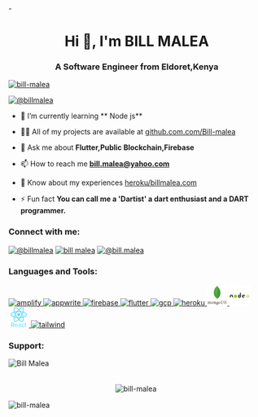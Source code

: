 -<h1 align="center">Hi 👋, I'm BILL MALEA</h1>
<h3 align="center">A Software Engineer from Eldoret,Kenya</h3>

<p align="left"> <a href="https://github.com/ryo-ma/github-profile-trophy"><img src="https://github-profile-trophy.vercel.app/?username=bill-malea" alt="bill-malea" /></a> </p>

<p align="left"> <a href="https://twitter.com/@billmalea" target="blank"><img src="https://img.shields.io/twitter/follow/@billmalea?logo=twitter&style=for-the-badge" alt="@billmalea" /></a> </p>

- 🌱 I’m currently learning ** Node js**

- 👨‍💻 All of my projects are available at [github.com.com/Bill-malea](github.com.com/Bill-malea)

- 💬 Ask me about **Flutter,Public Blockchain,Firebase**

- 📫 How to reach me **bill.malea@yahoo.com**

- 📄 Know about my experiences [heroku/billmalea.com](heroku/billmalea.com)

- ⚡ Fun fact **You can call me a 'Dartist' a dart enthusiast and a DART programmer.**

<h3 align="left">Connect with me:</h3>
<p align="left">
<a href="https://twitter.com/@Billmalea" target="blank"><img align="center" src="https://raw.githubusercontent.com/rahuldkjain/github-profile-readme-generator/master/src/images/icons/Social/twitter.svg" alt="@billmalea" height="30" width="40" /></a>
<a href="https://linkedin.com/in/bill malea" target="blank"><img align="center" src="https://raw.githubusercontent.com/rahuldkjain/github-profile-readme-generator/master/src/images/icons/Social/linked-in-alt.svg" alt="bill malea" height="30" width="40" /></a>
<a href="https://medium.com/@bill.malea" target="blank"><img align="center" src="https://raw.githubusercontent.com/rahuldkjain/github-profile-readme-generator/master/src/images/icons/Social/medium.svg" alt="@bill.malea" height="30" width="40" /></a>
</p>

<h3 align="left">Languages and Tools:</h3>
<p align="left"> <a href="https://aws.amazon.com/amplify/" target="_blank" rel="noreferrer"> <img src="https://docs.amplify.aws/assets/logo-dark.svg" alt="amplify" width="40" height="40"/> </a> <a href="https://appwrite.io" target="_blank" rel="noreferrer"> <img src="https://www.vectorlogo.zone/logos/appwriteio/appwriteio-icon.svg" alt="appwrite" width="40" height="40"/> </a> <a href="https://firebase.google.com/" target="_blank" rel="noreferrer"> <img src="https://www.vectorlogo.zone/logos/firebase/firebase-icon.svg" alt="firebase" width="40" height="40"/> </a> <a href="https://flutter.dev" target="_blank" rel="noreferrer"> <img src="https://www.vectorlogo.zone/logos/flutterio/flutterio-icon.svg" alt="flutter" width="40" height="40"/> </a> <a href="https://cloud.google.com" target="_blank" rel="noreferrer"> <img src="https://www.vectorlogo.zone/logos/google_cloud/google_cloud-icon.svg" alt="gcp" width="40" height="40"/> </a> <a href="https://heroku.com" target="_blank" rel="noreferrer"> <img src="https://www.vectorlogo.zone/logos/heroku/heroku-icon.svg" alt="heroku" width="40" height="40"/> </a> <a href="https://www.mongodb.com/" target="_blank" rel="noreferrer"> <img src="https://raw.githubusercontent.com/devicons/devicon/master/icons/mongodb/mongodb-original-wordmark.svg" alt="mongodb" width="40" height="40"/> </a> <a href="https://nodejs.org" target="_blank" rel="noreferrer"> <img src="https://raw.githubusercontent.com/devicons/devicon/master/icons/nodejs/nodejs-original-wordmark.svg" alt="nodejs" width="40" height="40"/> </a> <a href="https://reactjs.org/" target="_blank" rel="noreferrer"> <img src="https://raw.githubusercontent.com/devicons/devicon/master/icons/react/react-original-wordmark.svg" alt="react" width="40" height="40"/> </a> <a href="https://tailwindcss.com/" target="_blank" rel="noreferrer"> <img src="https://www.vectorlogo.zone/logos/tailwindcss/tailwindcss-icon.svg" alt="tailwind" width="40" height="40"/> </a> </p>

<h3 align="left">Support:</h3>
<p><a href="https://www.buymeacoffee.com/ Bill Malea"> <img align="left" src="https://cdn.buymeacoffee.com/buttons/v2/default-yellow.png" height="50" width="210" alt=" Bill Malea" /></a></p><br><br>

<p><img align="center" src="https://github-readme-stats.vercel.app/api/top-langs?username=bill-malea&show_icons=true&locale=en&layout=compact" alt="bill-malea" /></p>

<p><img align="center" src="https://github-readme-streak-stats.herokuapp.com/?user=bill-malea&" alt="bill-malea" /></p>
